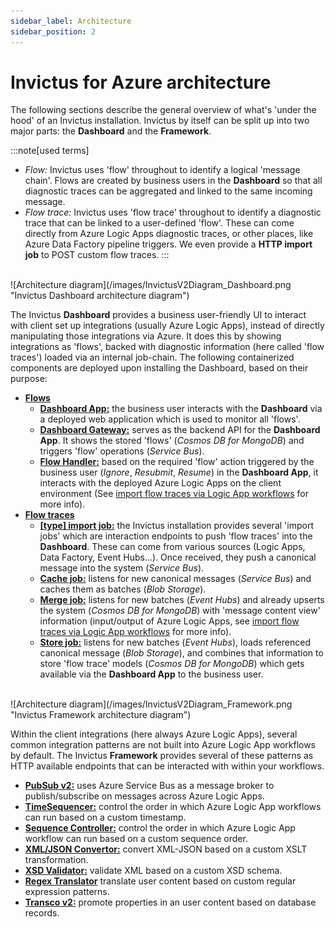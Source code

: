 ```yaml
---
sidebar_label: Architecture
sidebar_position: 2
---
```


# Invictus for Azure architecture
The following sections describe the general overview of what's 'under the hood' of an Invictus installation. Invictus by itself can be split up into two major parts: the **Dashboard** and the **Framework**.

:::note[used terms]
* *Flow:* Invictus uses 'flow' throughout to identify a logical 'message chain'. Flows are created by business users in the **Dashboard** so that all diagnostic traces can be aggregated and linked to the same incoming message. 
* *Flow trace:* Invictus uses 'flow trace' throughout to identify a diagnostic trace that can be linked to a user-defined 'flow'. These can come directly from Azure Logic Apps diagnostic traces, or other places, like Azure Data Factory pipeline triggers. We even provide a **HTTP import job** to POST custom flow traces.
:::

<br/>
![Architecture diagram](/images/InvictusV2Diagram_Dashboard.png "Invictus Dashboard architecture diagram")
<br/>

The Invictus **Dashboard** provides a business user-friendly UI to interact with client set up integrations (usually Azure Logic Apps), instead of directly manipulating those integrations via Azure. It does this by showing integrations as 'flows', backed with diagnostic information (here called 'flow traces') loaded via an internal job-chain. The following containerized components are deployed upon installing the Dashboard, based on their purpose:

* <u class="flow-text">**Flows**</u>
  * <u>**Dashboard App:**</u> the business user interacts with the **Dashboard** via a deployed web application which is used to monitor all 'flows'.
  * <u>**Dashboard Gateway:**</u> serves as the backend API for the **Dashboard App**. It shows the stored 'flows' (*Cosmos DB for MongoDB*) and triggers 'flow' operations (*Service Bus*).  
  * <u>**Flow Handler:**</u> based on the required 'flow' action triggered by the business user (*Ignore*, *Resubmit*, *Resume*) in the **Dashboard App**, it interacts with the deployed Azure Logic Apps on the client environment (See [import flow traces via Logic App workflows](./dashboard/flows/04_import-flow-traces/import-flows-via-la.mdx) for more info).
* <u class="flow-trace-text">**Flow traces**</u>
  * <u>**[type] import job:**</u> the Invictus installation provides several 'import jobs' which are interaction endpoints to push 'flow traces' into the **Dashboard**. These can come from various sources (Logic Apps, Data Factory, Event Hubs...). Once received, they push a canonical message into the system (*Service Bus*).
  * <u>**Cache job:**</u> listens for new canonical messages (*Service Bus*) and caches them as batches (*Blob Storage*).
  * <u>**Merge job:**</u> listens for new batches (*Event Hubs*) and already upserts the system (*Cosmos DB for MongoDB*) with 'message content view' information (input/output of Azure Logic Apps, see [import flow traces via Logic App workflows](./dashboard/flows/04_import-flow-traces/import-flows-via-la.mdx) for more info).
  * <u>**Store job:**</u> listens for new batches (*Event Hubs*), loads referenced canonical message (*Blob Storage*), and combines that information to store 'flow trace' models (*Cosmos DB for MongoDB*) which gets available via the **Dashboard App** to the business user.

<br/>
![Architecture diagram](/images/InvictusV2Diagram_Framework.png "Invictus Framework architecture diagram")
<br/>

Within the client integrations (here always Azure Logic Apps), several common integration patterns are not built into Azure Logic App workflows by default. The Invictus **Framework** provides several of these patterns as HTTP available endpoints that can be interacted with within your workflows.

* [**PubSub v2:**](./framework/pubsubV2.md) uses Azure Service Bus as a message broker to publish/subscribe on messages across Azure Logic Apps. 
* [**TimeSequencer:**](./framework/timesequencer.md) control the order in which Azure Logic App workflows can run based on a custom timestamp.
* [**Sequence Controller:**](./framework/sequencecontroller.md) control the order in which Azure Logic App workflow can run based on a custom sequence order.
* [**XML/JSON Convertor:**](./framework/xmljsonconverter.mdx) convert XML-JSON based on a custom XSLT transformation.
* [**XSD Validator:**](./framework/xsd-validator.md) validate XML based on a custom XSD schema.
* [**Regex Translator**](./framework/regextranslation.md) translate user content based on custom regular expression patterns.
* [**Transco v2:**](./framework/transcoV2.mdx) promote properties in an user content based on database records.